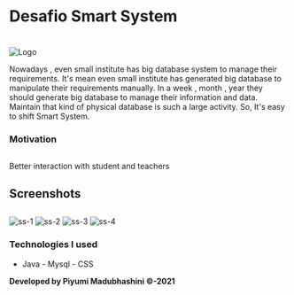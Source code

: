 # Desafio Smart System <h1>
![Logo](assest\desafio.png)

Nowadays , even small institute has big database system to manage
their requirements. It's mean even small institute has generated big
database to manipulate their requirements manually. In a week , month ,
year they should generate big database to manage their information and data.
Maintain that kind of physical database is such a large activity.
So, It's easy to shift Smart System.

### Motivation <h2>

Better interaction with student and teachers

## Screenshots <h2>

![ss-1](assest/icon/3.PNG)
![ss-2](assest/icon/7.PNG)
![ss-3](assest/icon/8.PNG)
![ss-4](assest/icon/14.PNG)

### Technologies I used
- Java - Mysql - CSS

**Developed by Piyumi Madubhashini ©-2021**
